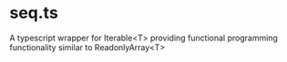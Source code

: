# seq.ts
A typescript wrapper for Iterable&lt;T> providing functional programming functionality similar to ReadonlyArray&lt;T>
